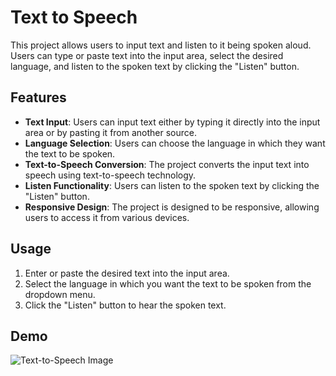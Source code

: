 # Text to Speech

This project allows users to input text and listen to it being spoken aloud. Users can type or paste text into the input area, select the desired language, and listen to the spoken text by clicking the "Listen" button.

## Features

- **Text Input**: Users can input text either by typing it directly into the input area or by pasting it from another source.
- **Language Selection**: Users can choose the language in which they want the text to be spoken.
- **Text-to-Speech Conversion**: The project converts the input text into speech using text-to-speech technology.
- **Listen Functionality**: Users can listen to the spoken text by clicking the "Listen" button.
- **Responsive Design**: The project is designed to be responsive, allowing users to access it from various devices.

## Usage

1. Enter or paste the desired text into the input area.
2. Select the language in which you want the text to be spoken from the dropdown menu.
3. Click the "Listen" button to hear the spoken text.

## Demo

![Text-to-Speech Image](demo.gif)
